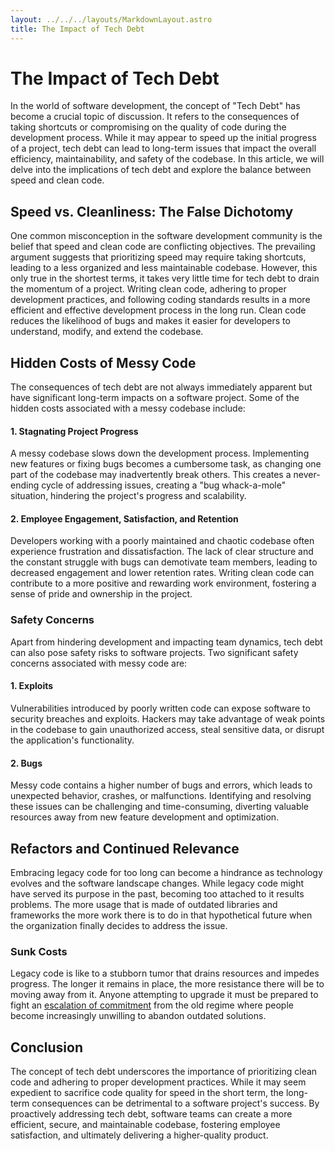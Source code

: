 ```yaml
---
layout: ../../../layouts/MarkdownLayout.astro
title: The Impact of Tech Debt
---
```


# The Impact of Tech Debt

[//]: # (Matthew Burkard / 1:29 PM EST • July 22, 2023)

In the world of software development, the concept of "Tech Debt" has become a crucial
topic of discussion. It refers to the consequences of taking shortcuts or compromising
on the quality of code during the development process. While it may appear to speed up
the initial progress of a project, tech debt can lead to long-term issues that impact
the overall efficiency, maintainability, and safety of the codebase. In this article, we
will delve into the implications of tech debt and explore the balance between speed and
clean code.

## Speed vs. Cleanliness: The False Dichotomy

One common misconception in the software development community is the belief that speed
and clean code are conflicting objectives. The prevailing argument suggests that
prioritizing speed may require taking shortcuts, leading to a less organized and less
maintainable codebase. However, this only true in the shortest terms, it takes very
little time for tech debt to drain the momentum of a project. Writing clean code,
adhering to proper development practices, and following coding standards results in a
more efficient and effective development process in the long run. Clean code reduces the
likelihood of bugs and makes it easier for developers to understand, modify, and extend
the codebase.

## Hidden Costs of Messy Code

The consequences of tech debt are not always immediately apparent but have significant
long-term impacts on a software project. Some of the hidden costs associated with a
messy codebase include:

#### 1. Stagnating Project Progress

A messy codebase slows down the development process. Implementing new features or
fixing bugs becomes a cumbersome task, as changing one part of the codebase may
inadvertently break others. This creates a never-ending cycle of addressing issues,
creating a "bug whack-a-mole" situation, hindering the project's progress and
scalability.

#### 2. Employee Engagement, Satisfaction, and Retention

Developers working with a poorly maintained and chaotic codebase often experience
frustration and dissatisfaction. The lack of clear structure and the constant struggle
with bugs can demotivate team members, leading to decreased engagement and lower
retention rates. Writing clean code can contribute to a more positive and rewarding work
environment, fostering a sense of pride and ownership in the project.

### Safety Concerns

Apart from hindering development and impacting team dynamics, tech debt can also pose
safety risks to software projects. Two significant safety concerns associated with messy
code are:

#### 1. Exploits

Vulnerabilities introduced by poorly written code can expose software to security
breaches and exploits. Hackers may take advantage of weak points in the codebase to gain
unauthorized access, steal sensitive data, or disrupt the application's functionality.

#### 2. Bugs

Messy code contains a higher number of bugs and errors, which leads to unexpected
behavior, crashes, or malfunctions. Identifying and resolving these issues can be
challenging and time-consuming, diverting valuable resources away from new feature
development and optimization.

## Refactors and Continued Relevance

Embracing legacy code for too long can become a hindrance as technology evolves and the
software landscape changes. While legacy code might have served its purpose in the past,
becoming too attached to it results problems. The more usage that is made of outdated
libraries and frameworks the more work there is to do in that hypothetical future when
the organization finally decides to address the issue.

### Sunk Costs

Legacy code is like to a stubborn tumor that drains resources and impedes progress. The
longer it remains in place, the more resistance there will be to moving away from it.
Anyone attempting to upgrade it must be prepared to fight
an [escalation of commitment](https://en.wikipedia.org/wiki/Escalation_of_commitment)
from the old regime where people become increasingly unwilling to abandon outdated
solutions.

## Conclusion

The concept of tech debt underscores the importance of prioritizing clean code and
adhering to proper development practices. While it may seem expedient to sacrifice code
quality for speed in the short term, the long-term consequences can be detrimental to a
software project's success. By proactively addressing tech debt, software teams can
create a more efficient, secure, and maintainable codebase, fostering employee
satisfaction, and ultimately delivering a higher-quality product.
